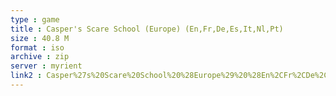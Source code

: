 ```yaml
---
type : game
title : Casper's Scare School (Europe) (En,Fr,De,Es,It,Nl,Pt)
size : 40.8 M
format : iso
archive : zip
server : myrient
link2 : Casper%27s%20Scare%20School%20%28Europe%29%20%28En%2CFr%2CDe%2CEs%2CIt%2CNl%2CPt%29
---
```

